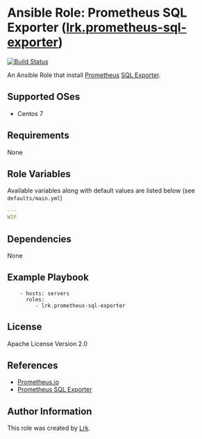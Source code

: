 Ansible Role: Prometheus SQL Exporter ([lrk.prometheus-sql-exporter](https://galaxy.ansible.com/lrk/prometheus-sql-exporter/))
=========
[![Build Status](https://travis-ci.org/lrk/ansible-role-prometheus-sql-exporter.svg?branch=master)](https://travis-ci.org/lrk/ansible-role-prometheus-sql-exporter)

An Ansible Role that install [Prometheus](https://prometheus.io) [SQL Exporter](https://github.com/free/sql_exporter).


Supported OSes
--------------
- Centos 7

Requirements
------------

None

Role Variables
--------------

Available variables along with default values are listed below (see `defaults/main.yml`)
```yml
---
WIP
```

Dependencies
------------

None

Example Playbook
----------------

```
    - hosts: servers
      roles:
         - lrk.prometheus-sql-exporter
```

 License
 -------

 Apache License Version 2.0

 References
 ----------

- [Prometheus.io](https://prometheus.io)
- [Prometheus SQL Exporter](https://github.com/free/sql_exporter)

Author Information
------------------
This role was created by [Lrk](https://github.com/lrk).
